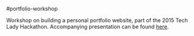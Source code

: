 #portfolio-workshop

Workshop on building a personal portfolio website, part of the 2015 Tech Lady Hackathon. Accompanying presentation can be found [here](http://frostenson.com/slides/2015-08-techladyhackathon-portfolio/#/).
